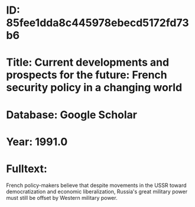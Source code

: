 # ID: 85fee1dda8c445978ebecd5172fd73b6
# Title: Current developments and prospects for the future: French security policy in a changing world
# Database: Google Scholar
# Year: 1991.0
# Fulltext:
French policy-makers believe that despite movements in the USSR toward democratization and economic liberalization, Russia's great military power must still be offset by Western military power.